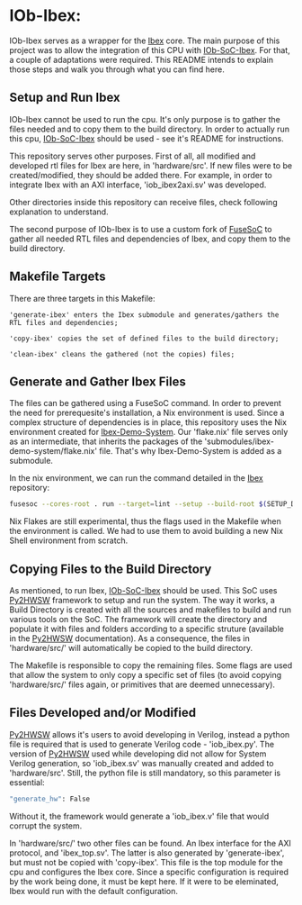 # IOb-Ibex:

IOb-Ibex serves as a wrapper for the [Ibex](https://github.com/lowRISC/ibex) core. The main purpose of this project was to allow the integration of this CPU with [IOb-SoC-Ibex](https://github.com/IObundle/iob-soc-ibex). For that, a couple of adaptations were required. This README intends to explain those steps and walk you through what you can find here.
  
## Setup and Run Ibex

IOb-Ibex cannot be used to run the cpu. It's only purpose is to gather the files needed and to copy them to the build directory.
In order to actually run this cpu, [IOb-SoC-Ibex](https://github.com/IObundle/iob-soc-ibex) should be used - see it's README for instructions.

This repository serves other purposes. First of all, all modified and developed rtl files for Ibex are here, in 'hardware/src'. If new files were to be created/modified, they should be added there. For example, in order to integrate Ibex with an AXI interface, 'iob_ibex2axi.sv' was developed.

Other directories inside this repository can receive files, check following explanation to understand.

The second purpose of IOb-Ibex is to use a custom fork of [FuseSoC](https://github.com/lowRISC/fusesoc) to gather all needed RTL files and dependencies of Ibex, and copy them to the build directory.

## Makefile Targets

There are three targets in this Makefile:

    'generate-ibex' enters the Ibex submodule and generates/gathers the RTL files and dependencies;
    
    'copy-ibex' copies the set of defined files to the build directory;
    
    'clean-ibex' cleans the gathered (not the copies) files;

## Generate and Gather Ibex Files

The files can be gathered using a FuseSoC command. In order to prevent the need for prerequesite's installation, a Nix environment is used. Since a complex structure of dependencies is in place, this repository uses the Nix environment created for [Ibex-Demo-System](https://github.com/lowRISC/ibex-demo-system). Our 'flake.nix' file serves only as an intermediate, that inherits the packages of the 'submodules/ibex-demo-system/flake.nix' file.
That's why Ibex-Demo-System is added as a submodule.

In the nix environment, we can run the command detailed in the [Ibex](https://github.com/lowRISC/ibex) repository:

```Bash
fusesoc --cores-root . run --target=lint --setup --build-root $(SETUP_DIR) lowrisc:ibex:ibex_top
```

Nix Flakes are still experimental, thus the flags used in the Makefile when the environment is called. We had to use them to avoid building a new Nix Shell environment from scratch.


## Copying Files to the Build Directory

As mentioned, to run Ibex, [IOb-SoC-Ibex](https://github.com/IObundle/iob-soc-ibex) should be used. This SoC uses [Py2HWSW](https://github.com/IObundle/py2hwsw/) framework to setup and run the system. The way it works, a Build Directory is created with all the sources and makefiles to build and run various tools on the SoC.
The framework will create the directory and populate it with files and folders according to a specific struture (available in the [Py2HWSW](https://github.com/IObundle/py2hwsw/) documentation). As a consequence, the files in 'hardware/src/' will automatically be copied to the build directory.

The Makefile is responsible to copy the remaining files. Some flags are used that allow the system to only copy a specific set of files (to avoid copying 'hardware/src/' files again, or primitives that are deemed unnecessary).


## Files Developed and/or Modified

[Py2HWSW](https://github.com/IObundle/py2hwsw/) allows it's users to avoid developing in Verilog, instead a python file is required that is used to generate Verilog code - 'iob_ibex.py'.
The version of [Py2HWSW](https://github.com/IObundle/py2hwsw/) used while developing did not allow for System Verilog generation, so 'iob_ibex.sv' was manually created and added to 'hardware/src'. Still, the python file is still mandatory, so this parameter is essential:

```Bash
"generate_hw": False
```

Without it, the framework would generate a 'iob_ibex.v' file that would corrupt the system.

In 'hardware/src/' two other files can be found. An Ibex interface for the AXI protocol, and 'ibex_top.sv'. The latter is also generated by 'generate-ibex', but must not be copied with 'copy-ibex'.
This file is the top module for the cpu and configures the Ibex core. Since a specific configuration is required by the work being done, it must be kept here. If it were to be eleminated, Ibex would run with the default configuration.